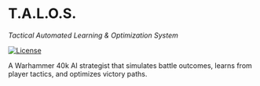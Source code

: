 # T.A.L.O.S.  
*Tactical Automated Learning & Optimization System*  

[![License](https://img.shields.io/badge/Adeptus_Mechanicus-Approved-red)](https://wh40k.lexicanum.com/wiki/Adeptus_Mechanicus)  

A Warhammer 40k AI strategist that simulates battle outcomes, learns from player tactics, and optimizes victory paths.
